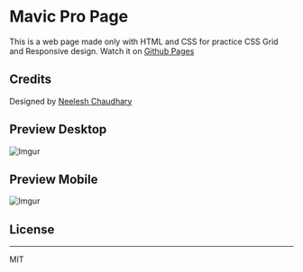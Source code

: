 # Mavic Pro Page
This is a web page made only with HTML and CSS for practice CSS Grid and Responsive design.
Watch it on [Github Pages](https://mariosilvae.github.io/cssGrid/)
## Credits
Designed by [Neelesh Chaudhary](https://dribbble.com/nkchaudhary01) 
## Preview Desktop
![Imgur](https://i.imgur.com/wDsGId1.jpg)
## Preview Mobile
![Imgur](https://i.imgur.com/zPd3vBA.png)
## License
---
MIT